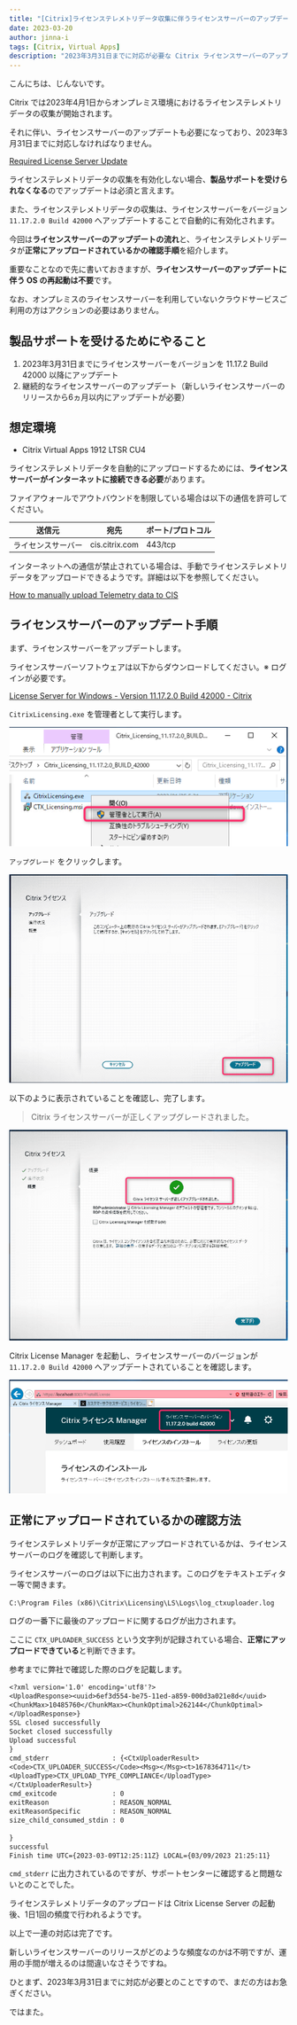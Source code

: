 ```yaml
---
title: "[Citrix]ライセンステレメトリデータ収集に伴うライセンスサーバーのアップデート対応"
date: 2023-03-20
author: jinna-i
tags: [Citrix, Virtual Apps]
description: "2023年3月31日までに対応が必要な Citrix ライセンスサーバーのアップデートの流れと、動作確認の方法を紹介しています。"
---
```


こんにちは、じんないです。

Citrix では2023年4月1日からオンプレミス環境におけるライセンステレメトリデータの収集が開始されます。

それに伴い、ライセンスサーバーのアップデートも必要になっており、2023年3月31日までに対応しなければなりません。

[Required License Server Update](https://support.citrix.com/article/CTX477636/required-license-server-update)

ライセンステレメトリデータの収集を有効化しない場合、**製品サポートを受けられなくなる**のでアップデートは必須と言えます。

また、ライセンステレメトリデータの収集は、ライセンスサーバーをバージョン `11.17.2.0 Build 42000` へアップデートすることで自動的に有効化されます。

今回は**ライセンスサーバーのアップデートの流れ**と、ライセンステレメトリデータが**正常にアップロードされているかの確認手順**を紹介します。

重要なことなので先に書いておきますが、**ライセンスサーバーのアップデートに伴う OS の再起動は不要**です。

なお、オンプレミスのライセンスサーバーを利用していないクラウドサービスご利用の方はアクションの必要はありません。

## 製品サポートを受けるためにやること

1. 2023年3月31日までにライセンスサーバーをバージョンを 11.17.2 Build 42000 以降にアップデート 
2. 継続的なライセンスサーバーのアップデート（新しいライセンスサーバーのリリースから6ヵ月以内にアップデートが必要）

## 想定環境

- Citrix Virtual Apps 1912 LTSR CU4

ライセンステレメトリデータを自動的にアップロードするためには、**ライセンスサーバーがインターネットに接続できる必要**があります。

ファイアウォールでアウトバウンドを制限している場合は以下の通信を許可してください。

送信元 | 宛先 | ポート/プロトコル
-- | -- | --
ライセンスサーバー | cis.citrix.com | 443/tcp

インターネットへの通信が禁止されている場合は、手動でライセンステレメトリデータをアップロードできるようです。詳細は以下を参照してください。

[How to manually upload Telemetry data to CIS](https://support.citrix.com/article/CTX472950/how-to-manually-upload-telemetry-data-to-cis)


## ライセンスサーバーのアップデート手順

まず、ライセンスサーバーをアップデートします。

ライセンスサーバーソフトウェアは以下からダウンロードしてください。※ ログインが必要です。

[License Server for Windows - Version 11.17.2.0 Build 42000 - Citrix](https://www.citrix.com/downloads/licensing/license-server/license-server-version-111720-42000-for-windows.html)

`CitrixLicensing.exe` を管理者として実行します。

![exe ファイルの実行](images/001.png)

`アップグレード` をクリックします。

![アップグレード](images/002.png)

以下のように表示されていることを確認し、完了します。

> Citrix ライセンスサーバーが正しくアップグレードされました。

![アップグレードの完了](images/003.png)

Citrix License Manager を起動し、ライセンスサーバーのバージョンが `11.17.2.0 Build 42000` へアップデートされていることを確認します。

![アップグレードの完了](images/004.png)

## 正常にアップロードされているかの確認方法

ライセンステレメトリデータが正常にアップロードされているかは、ライセンスサーバーのログを確認して判断します。

ライセンスサーバーのログは以下に出力されます。このログをテキストエディター等で開きます。

`C:\Program Files (x86)\Citrix\Licensing\LS\Logs\log_ctxuploader.log`

ログの一番下に最後のアップロードに関するログが出力されます。

ここに `CTX_UPLOADER_SUCCESS` という文字列が記録されている場合、**正常にアップロードできている**と判断できます。

参考までに弊社で確認した際のログを記載します。

```{7}
<?xml version='1.0' encoding='utf8'?>
<UploadResponse><uuid>6ef3d554-be75-11ed-a859-000d3a021e8d</uuid><ChunkMax>10485760</ChunkMax><ChunkOptimal>262144</ChunkOptimal></UploadResponse>}
SSL closed successfully
Socket closed successfully
Upload successful
}
cmd_stderr                : {<CtxUploaderResult><Code>CTX_UPLOADER_SUCCESS</Code><Msg></Msg><t>1678364711</t><UploadType>CTX_UPLOAD_TYPE_COMPLIANCE</UploadType></CtxUploaderResult>}
cmd_exitcode              : 0
exitReason                : REASON_NORMAL
exitReasonSpecific        : REASON_NORMAL
size_child_consumed_stdin : 0

}
successful
Finish time UTC={2023-03-09T12:25:11Z} LOCAL={03/09/2023 21:25:11}
```

`cmd_stderr` に出力されているのですが、サポートセンターに確認すると問題ないとのことでした。

ライセンステレメトリデータのアップロードは Citrix License Server の起動後、1日1回の頻度で行われるようです。

以上で一連の対応は完了です。

新しいライセンスサーバーのリリースがどのような頻度なのかは不明ですが、運用の手間が増えるのは間違いなさそうですね。

ひとまず、2023年3月31日までに対応が必要とのことですので、まだの方はお急ぎください。

ではまた。
